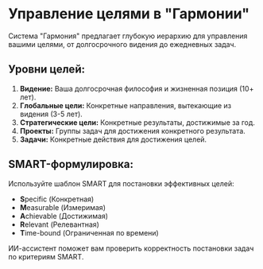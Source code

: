 # Управление целями в "Гармонии"

Система "Гармония" предлагает глубокую иерархию для управления вашими целями, от долгосрочного видения до ежедневных задач.

## Уровни целей:
1.  **Видение:** Ваша долгосрочная философия и жизненная позиция (10+ лет).
2.  **Глобальные цели:** Конкретные направления, вытекающие из видения (3-5 лет).
3.  **Стратегические цели:** Конкретные результаты, достижимые за год.
4.  **Проекты:** Группы задач для достижения конкретного результата.
5.  **Задачи:** Конкретные действия для достижения целей.

## SMART-формулировка:
Используйте шаблон SMART для постановки эффективных целей:
*   **S**pecific (Конкретная)
*   **M**easurable (Измеримая)
*   **A**chievable (Достижимая)
*   **R**elevant (Релевантная)
*   **T**ime-bound (Ограниченная по времени)

ИИ-ассистент поможет вам проверить корректность постановки задач по критериям SMART.